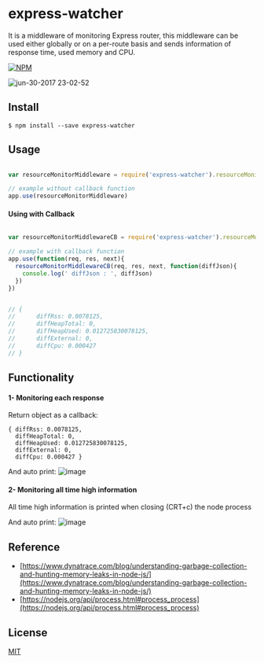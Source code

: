 # express-watcher

It is a middleware of monitoring Express router, this middleware can be used either globally or on a per-route basis and sends information of response time, used memory and CPU.

[![NPM](https://nodei.co/npm/express-watcher.png?downloads=true&downloadRank=true)](https://www.npmjs.com/package/express-watcher)


![jun-30-2017 23-02-52](https://user-images.githubusercontent.com/5538753/27741661-6eb37570-5de8-11e7-8d49-570251ee118d.gif)


## Install

```
$ npm install --save express-watcher
```

## Usage

```js

var resourceMonitorMiddleware = require('express-watcher').resourceMonitorMiddleware

// example without callback function
app.use(resourceMonitorMiddleware)

```


#### Using with Callback
```js

var resourceMonitorMiddlewareCB = require('express-watcher').resourceMonitorMiddlewareCB

// example with callback function
app.use(function(req, res, next){
  resourceMonitorMiddlewareCB(req, res, next, function(diffJson){
    console.log(' diffJson : ', diffJson)
  })
})


// { 
//      diffRss: 0.0078125,
//      diffHeapTotal: 0,
//      diffHeapUsed: 0.012725830078125,
//      diffExternal: 0,
//      diffCpu: 0.000427 
// }
```



## Functionality

#### 1- Monitoring each response 
Return object as a callback:
```
{ diffRss: 0.0078125,
  diffHeapTotal: 0,
  diffHeapUsed: 0.012725830078125,
  diffExternal: 0,
  diffCpu: 0.000427 }
```

And auto print:
![image](https://user-images.githubusercontent.com/5538753/27582174-97f9d326-5b62-11e7-9cd4-862eb4f897cb.png)




#### 2- Monitoring all time high information
All time high information is printed when closing (CRT+c) the node process

And auto print:
![image](https://user-images.githubusercontent.com/5538753/27582293-00daced6-5b63-11e7-8d39-149177159f1d.png)


## Reference
 - [https://www.dynatrace.com/blog/understanding-garbage-collection-and-hunting-memory-leaks-in-node-js/](https://www.dynatrace.com/blog/understanding-garbage-collection-and-hunting-memory-leaks-in-node-js/)
 - [https://nodejs.org/api/process.html#process_process](https://nodejs.org/api/process.html#process_process)



## License


[MIT](http://vjpr.mit-license.org)
